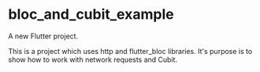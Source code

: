 # bloc_and_cubit_example

A new Flutter project.

This is a project which uses http and flutter_bloc libraries.
It's purpose is to show how to work with network requests and Cubit.
